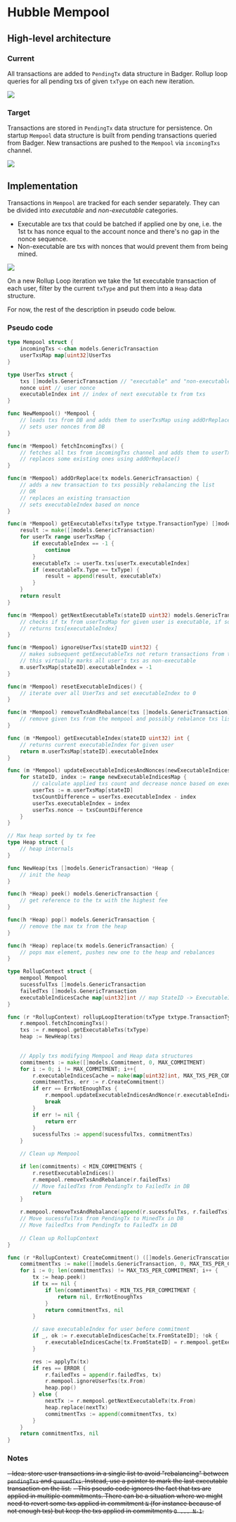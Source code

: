 # Hubble Mempool

## High-level architecture

### Current

All transactions are added to `PendingTx` data structure in Badger. 
Rollup loop queries for all pending txs of given `txType` on each new iteration.

![](current.png)

### Target

Transactions are stored in `PendingTx` data structure for persistence. 
On startup `Mempool` data structure is built from pending transactions queried from Badger. 
New transactions are pushed to the `Mempool` via `incomingTxs` channel.

![](target.png)

## Implementation

Transactions in `Mempool` are tracked for each sender separately. 
They can be divided into _executable_ and _non-executable_ categories.

- Executable are txs that could be batched if applied one by one, i.e. the 1st tx has nonce equal to the account nonce and there's no gap in
  the nonce sequence.
- Non-executable are txs with nonces that would prevent them from being mined.

![](users.png)

On a new Rollup Loop iteration we take the 1st executable transaction of each user, filter by the current `txType` and put them into
a `Heap` data structure.

For now, the rest of the description in pseudo code below.

### Pseudo code
```go
type Mempool struct {
	incomingTxs <-chan models.GenericTransaction
	userTxsMap map[uint32]UserTxs
}

type UserTxs struct {
	txs []models.GenericTransaction // "executable" and "non-executable" txs
	nonce uint // user nonce
	executableIndex int // index of next executable tx from txs
}

func NewMempool() *Mempool {
	// loads txs from DB and adds them to userTxsMap using addOrReplace()
	// sets user nonces from DB
}

func(m *Mempool) fetchIncomingTxs() {
	// fetches all txs from incomingTxs channel and adds them to userTxsMap / 
	// replaces some existing ones using addOrReplace()
}

func(m *Mempool) addOrReplace(tx models.GenericTransaction) {
	// adds a new transaction to txs possibly rebalancing the list
	// OR
	// replaces an existing transaction
	// sets executableIndex based on nonce
}

func(m *Mempool) getExecutableTxs(txType txtype.TransactionType) []models.GenericTransaction {
	result := make([]models.GenericTransaction)
	for userTx range userTxsMap {
		if executableIndex == -1 {
			continue
		}
		executableTx := userTx.txs[userTx.executableIndex]
		if (executableTx.Type == txType) {
			result = append(result, executableTx)
		}
	}
	return result
}

func(m *Mempool) getNextExecutableTx(stateID uint32) models.GenericTransaction {
	// checks if tx from userTxsMap for given user is executable, if so increments executableIndex by 1
	// returns txs[executableIndex]
}

func(m *Mempool) ignoreUserTxs(stateID uint32) {
	// makes subsequent getExecutableTxs not return transactions from this user state
	// this virtually marks all user's txs as non-executable
	m.userTxsMap[stateID].executableIndex = -1
}

func(m *Mempool) resetExecutableIndices() {
	// iterate over all UserTxs and set executableIndex to 0
}

func(m *Mempool) removeTxsAndRebalance(txs []models.GenericTransaction) {
	// remove given txs from the mempool and possibly rebalance txs list
}

func (m *Mempool) getExecutableIndex(stateID uint32) int {
    // returns current executableIndex for given user 
	return m.userTxsMap[stateID].executableIndex
}

func (m *Mempool) updateExecutableIndicesAndNonces(newExecutableIndicesMap map[uint32]int) {
    for stateID, index := range newExecutableIndicesMap {
		// calculate applied txs count and decrease nonce based on executableIndex difference
        userTxs := m.userTxsMap[stateID]
		txsCountDifference = userTxs.executableIndex - index
        userTxs.executableIndex = index
        userTxs.nonce -= txsCountDifference
    }
}
```

```go
// Max heap sorted by tx fee
type Heap struct {
	// heap internals
}

func NewHeap(txs []models.GenericTransaction) *Heap {
	// init the heap
}

func(h *Heap) peek() models.GenericTransaction {
	// get reference to the tx with the highest fee
}

func(h *Heap) pop() models.GenericTransaction {
	// remove the max tx from the heap
}

func(h *Heap) replace(tx models.GenericTransaction) {
	// pops max element, pushes new one to the heap and rebalances
}
```

```go
type RollupContext struct {
	mempool Mempool
	sucessfulTxs []models.GenericTransaction
	failedTxs []models.GenericTransaction
	executableIndicesCache map[uint32]int // map StateID -> ExecutableIndex before each commitment
}

func (r *RollupContext) rollupLoopIteration(txType txtype.TransactionType) {
	r.mempool.fetchIncomingTxs()
	txs := r.mempool.getExecutableTxs(txType)
	heap := NewHeap(txs)

	
	// Apply txs modifying Mempool and Heap data structures
	commitments := make([]models.Commitment, 0, MAX_COMMITMENT)
    for i := 0; i != MAX_COMMITMENT; i++{
        r.executableIndicesCache = make(map[uint32]int, MAX_TXS_PER_COMMITMENT)
	    commitmentTxs, err := r.CreateCommitment()
		if err == ErrNotEnoughTxs {
            r.mempool.updateExecutableIndicesAndNonce(r.executableIndicesCache)
			break
        }
		if err != nil {
		    return err
		}
        sucessfulTxs := append(sucessfulTxs, commitmentTxs)
	}

	// Clean up Mempool

	if len(commitments) < MIN_COMMITMENTS {
		r.resetExecutableIndices()
		r.mempool.removeTxsAndRebalance(r.failedTxs)
		// Move failedTxs from PendingTx to FailedTx in DB
		return
	}

	r.mempool.removeTxsAndRebalance(append(r.sucessfulTxs, r.failedTxs))
	// Move sucessfulTxs from PendingTx to MinedTx in DB
	// Move failedTxs from PendingTx to FailedTx in DB
	
	// Clean up RollupContext
}

func (r *RollupContext) CreateCommitment() ([]models.GenericTranscation, error) {
    commitmentTxs := make([]models.GenericTransaction, 0, MAX_TXS_PER_COMMITMENT)
    for i := 0; len(commitmentTxs) != MAX_TXS_PER_COMMITMENT; i++ {
        tx := heap.peek()
        if tx == nil {
			if len(commtimentTxs) < MIN_TXS_PER_COMMITMENT {
				return nil, ErrNotEnoughTxs
            }
            return commitmentTxs, nil
        }

        // save executableIndex for user before commitment
        if _, ok := r.executableIndicesCache[tx.FromStateID]; !ok {
            r.executableIndicesCache[tx.FromStateID] = r.mempool.getExecutableIndex(tx.FromStateID)
        }

        res := applyTx(tx)
        if res == ERROR {
            r.failedTxs = append(r.failedTxs, tx)
            r.mempool.ignoreUserTxs(tx.From)
            heap.pop()
        } else {
            nextTx := r.mempool.getNextExecutableTx(tx.From)
            heap.replace(nextTx)
            commitmentTxs := append(commitmentTxs, tx)
        }
    }
	return commitmentTxs, nil
}

```

### Notes
~~- Idea: store user transactions in a single list to avoid "rebalancing" between `pendingTxs` and `queuedTxs`. 
  Instead, use a pointer to mark the last executable transaction on the list.~~
~~- This pseudo code ignores the fact that txs are applied in multiple commitments. There can be a situation where we might need to revert some txs applied in commitment `N` (for instance because of not enough txs) but keep the txs applied in commitments `0 ... N-1`.~~
